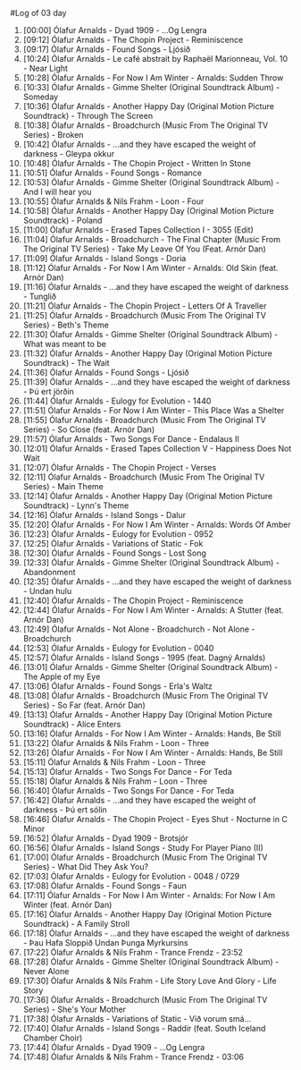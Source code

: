#Log of 03 day

1. [00:00] Ólafur Arnalds - Dyad 1909 - ...Og Lengra
1. [09:12] Ólafur Arnalds - The Chopin Project - Reminiscence
1. [09:17] Ólafur Arnalds - Found Songs - Ljósið
1. [10:24] Ólafur Arnalds - Le café abstrait by Raphaël Marionneau, Vol. 10 - Near Light
1. [10:28] Ólafur Arnalds - For Now I Am Winter - Arnalds: Sudden Throw
1. [10:33] Ólafur Arnalds - Gimme Shelter (Original Soundtrack Album) - Someday
1. [10:36] Ólafur Arnalds - Another Happy Day (Original Motion Picture Soundtrack) - Through The Screen
1. [10:38] Ólafur Arnalds - Broadchurch (Music From The Original TV Series) - Broken
1. [10:42] Ólafur Arnalds - ...and they have escaped the weight of darkness - Gleypa okkur
1. [10:48] Ólafur Arnalds - The Chopin Project - Written In Stone
1. [10:51] Ólafur Arnalds - Found Songs - Romance
1. [10:53] Ólafur Arnalds - Gimme Shelter (Original Soundtrack Album) - And I will hear you
1. [10:55] Ólafur Arnalds & Nils Frahm - Loon - Four
1. [10:58] Ólafur Arnalds - Another Happy Day (Original Motion Picture Soundtrack) - Poland
1. [11:00] Ólafur Arnalds - Erased Tapes Collection I - 3055 (Edit)
1. [11:04] Ólafur Arnalds - Broadchurch - The Final Chapter (Music From The Original TV Series) - Take My Leave Of You (Feat. Arnór Dan)
1. [11:09] Ólafur Arnalds - Island Songs - Doria
1. [11:12] Ólafur Arnalds - For Now I Am Winter - Arnalds: Old Skin (feat. Arnór Dan)
1. [11:16] Ólafur Arnalds - ...and they have escaped the weight of darkness - Tunglið
1. [11:21] Ólafur Arnalds - The Chopin Project - Letters Of A Traveller
1. [11:25] Ólafur Arnalds - Broadchurch (Music From The Original TV Series) - Beth's Theme
1. [11:30] Ólafur Arnalds - Gimme Shelter (Original Soundtrack Album) - What was meant to be
1. [11:32] Ólafur Arnalds - Another Happy Day (Original Motion Picture Soundtrack) - The Wait
1. [11:36] Ólafur Arnalds - Found Songs - Ljósið
1. [11:39] Ólafur Arnalds - ...and they have escaped the weight of darkness - Þú ert jörðin
1. [11:44] Ólafur Arnalds - Eulogy for Evolution - 1440
1. [11:51] Ólafur Arnalds - For Now I Am Winter - This Place Was a Shelter
1. [11:55] Ólafur Arnalds - Broadchurch (Music From The Original TV Series) - So Close (feat. Arnór Dan)
1. [11:57] Ólafur Arnalds - Two Songs For Dance - Endalaus II
1. [12:01] Ólafur Arnalds - Erased Tapes Collection V - Happiness Does Not Wait
1. [12:07] Ólafur Arnalds - The Chopin Project - Verses
1. [12:11] Ólafur Arnalds - Broadchurch (Music From The Original TV Series) - Main Theme
1. [12:14] Ólafur Arnalds - Another Happy Day (Original Motion Picture Soundtrack) - Lynn's Theme
1. [12:16] Ólafur Arnalds - Island Songs - Dalur
1. [12:20] Ólafur Arnalds - For Now I Am Winter - Arnalds: Words Of Amber
1. [12:23] Ólafur Arnalds - Eulogy for Evolution - 0952
1. [12:25] Ólafur Arnalds - Variations of Static - Fok
1. [12:30] Ólafur Arnalds - Found Songs - Lost Song
1. [12:33] Ólafur Arnalds - Gimme Shelter (Original Soundtrack Album) - Abandonment
1. [12:35] Ólafur Arnalds - ...and they have escaped the weight of darkness - Undan hulu
1. [12:40] Ólafur Arnalds - The Chopin Project - Reminiscence
1. [12:44] Ólafur Arnalds - For Now I Am Winter - Arnalds: A Stutter (feat. Arnór Dan)
1. [12:49] Ólafur Arnalds - Not Alone - Broadchurch - Not Alone - Broadchurch
1. [12:53] Ólafur Arnalds - Eulogy for Evolution - 0040
1. [12:57] Ólafur Arnalds - Island Songs - 1995 (feat. Dagný Arnalds)
1. [13:01] Ólafur Arnalds - Gimme Shelter (Original Soundtrack Album) - The Apple of my Eye
1. [13:06] Ólafur Arnalds - Found Songs - Erla's Waltz
1. [13:08] Ólafur Arnalds - Broadchurch (Music From The Original TV Series) - So Far (feat. Arnór Dan)
1. [13:13] Ólafur Arnalds - Another Happy Day (Original Motion Picture Soundtrack) - Alice Enters
1. [13:16] Ólafur Arnalds - For Now I Am Winter - Arnalds: Hands, Be Still
1. [13:22] Ólafur Arnalds & Nils Frahm - Loon - Three
1. [13:26] Ólafur Arnalds - For Now I Am Winter - Arnalds: Hands, Be Still
1. [15:11] Ólafur Arnalds & Nils Frahm - Loon - Three
1. [15:13] Ólafur Arnalds - Two Songs For Dance - For Teda
1. [15:18] Ólafur Arnalds & Nils Frahm - Loon - Three
1. [16:40] Ólafur Arnalds - Two Songs For Dance - For Teda
1. [16:42] Ólafur Arnalds - ...and they have escaped the weight of darkness - Þú ert sólin
1. [16:46] Ólafur Arnalds - The Chopin Project - Eyes Shut - Nocturne in C Minor
1. [16:52] Ólafur Arnalds - Dyad 1909 - Brotsjór
1. [16:56] Ólafur Arnalds - Island Songs - Study For Player Piano (II)
1. [17:00] Ólafur Arnalds - Broadchurch (Music From The Original TV Series) - What Did They Ask You?
1. [17:03] Ólafur Arnalds - Eulogy for Evolution - 0048 / 0729
1. [17:08] Ólafur Arnalds - Found Songs - Faun
1. [17:11] Ólafur Arnalds - For Now I Am Winter - Arnalds: For Now I Am Winter (feat. Arnór Dan)
1. [17:16] Ólafur Arnalds - Another Happy Day (Original Motion Picture Soundtrack) - A Family Stroll
1. [17:18] Ólafur Arnalds - ...and they have escaped the weight of darkness - Þau Hafa Sloppið Undan Þunga Myrkursins
1. [17:22] Ólafur Arnalds & Nils Frahm - Trance Frendz - 23:52
1. [17:28] Ólafur Arnalds - Gimme Shelter (Original Soundtrack Album) - Never Alone
1. [17:30] Ólafur Arnalds & Nils Frahm - Life Story Love And Glory - Life Story
1. [17:36] Ólafur Arnalds - Broadchurch (Music From The Original TV Series) - She's Your Mother
1. [17:38] Ólafur Arnalds - Variations of Static - Við vorum smá...
1. [17:40] Ólafur Arnalds - Island Songs - Raddir (feat. South Iceland Chamber Choir)
1. [17:44] Ólafur Arnalds - Dyad 1909 - ...Og Lengra
1. [17:48] Ólafur Arnalds & Nils Frahm - Trance Frendz - 03:06
